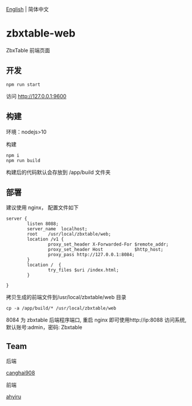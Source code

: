 [English](./README.md) | 简体中文

# zbxtable-web

ZbxTable 前端页面

## 开发

``` 
npm run start
```

访问 http://127.0.0.1:9600

## 构建

环境：nodejs>10

构建

``` 
npm i
npm run build
```

构建后的代码默认会存放到 /app/build 文件夹

## 部署

建议使用 nginx， 配置文件如下

``` 
server {
        listen 8088;
        server_name  localhost;
        root    /usr/local/zbxtable/web;
        location /v1 {
                proxy_set_header X-Forwarded-For $remote_addr;
                proxy_set_header Host            $http_host;
                proxy_pass http://127.0.0.1:8084;
        }
        location /  {
                try_files $uri /index.html;
        }

}
```

拷贝生成的前端文件到/usr/local/zbxtable/web 目录

``` 
cp -a /app/build/* /usr/local/zbxtable/web
```

8084 为 zbxtable 后端程序端口, 重启 nginx 即可使用http://ip:8088 访问系统, 默认账号:admin，密码: Zbxtable

## Team

后端

[canghai908](https://github.com/canghai908)

前端

[ahyiru](https://github.com/ahyiru)
